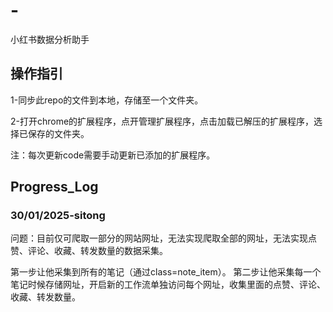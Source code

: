 # -
小红书数据分析助手


## 操作指引

1-同步此repo的文件到本地，存储至一个文件夹。

2-打开chrome的扩展程序，点开管理扩展程序，点击加载已解压的扩展程序，选择已保存的文件夹。

注：每次更新code需要手动更新已添加的扩展程序。

## Progress_Log
### 30/01/2025-sitong

问题：目前仅可爬取一部分的网站网址，无法实现爬取全部的网址，无法实现点赞、评论、收藏、转发数量的数据采集。

第一步让他采集到所有的笔记（通过class=note_item）。
第二步让他采集每一个笔记时候存储网址，开启新的工作流单独访问每个网址，收集里面的点赞、评论、收藏、转发数量。




